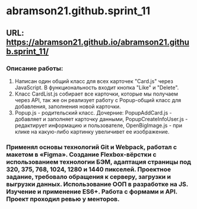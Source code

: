 # abramson21.github.sprint_11
## URL: https://abramson21.github.io/abramson21.github.sprint_11/
### Описание работы: 
1) Написан один общий класс для всех карточек "Card.js" через JavaScript. В функциональность входит кнопка "Like" и "Delete".
2) Класс CardList.js собирает все карточки, которые мы получаем через API, так же он реализует работу с Popup-общий класс для добавления, заполнения новой карточки.   
3) Popup.js - родительский класс. Дочерние: PopupAddCard.js - добавляет и заполняет карточку данными, PopupCreateInfoUser.js - редактирует информацию и пользователе, OpenBigImage.js - при клике на какую-либо картинку увеличивет ее изображение. 
###  Применял основы технологий Git и Webpack, работал с макетом в «Figma». Создание Flexbox-вёрстки с использованием технологии БЭМ, адаптация страницы под 320, 375, 768, 1024, 1280 и 1440 пикселей. Проектное задание, требовало обращения к серверу, загрузки и выгрузки данных. Использование ООП в разработке на JS. Изучение и применение ES6+. Работа с формами и API. Проект проходил ревью у менторов.
